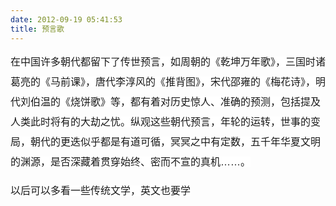 ```yaml
---
date: 2012-09-19 05:41:53
title: 预言歌
---
```



<p>
	<span style="font-family:宋体, PMingLiu, SimSun, arial, helvetica, clean, sans-serif;font-size:medium;line-height:32px;background-color:#FFFFFF;">在中国许多朝代都留下了传世预言，如周朝的《乾坤万年歌》，三国时诸葛亮的《马前课》，唐代李淳风的《推背图》，宋代邵雍的《梅花诗》，明代刘伯温的《烧饼歌》等，都有着对历史惊人、准确的预测，包括提及人类此时将有的大劫之忧。纵观这些朝代预言，年轮的运转，世事的变局，朝代的更迭似乎都是有道可循，冥冥之中有定数，五千年华夏文明的渊源，是否深藏着贯穿始终、密而不宣的真机……。</span>
</p>
<p>
	<span style="font-family:宋体, PMingLiu, SimSun, arial, helvetica, clean, sans-serif;font-size:medium;line-height:32px;background-color:#FFFFFF;">以后可以多看一些传统文学，英文也要学</span>
</p>